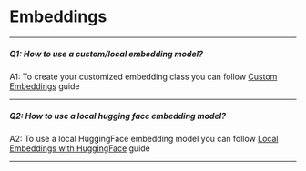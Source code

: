 # Embeddings

---

##### Q1: How to use a custom/local embedding model?

A1: To create your customized embedding class you can follow [Custom Embeddings](../../examples/embeddings/custom_embeddings.ipynb) guide

---

##### Q2: How to use a local hugging face embedding model?

A2: To use a local HuggingFace embedding model you can follow [Local Embeddings with HuggingFace](../../examples/embeddings/huggingface.ipynb) guide

---
